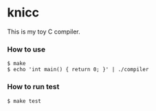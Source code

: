 # knicc

This is my toy C compiler.

### How to use

```
$ make
$ echo 'int main() { return 0; }' | ./compiler
```

### How to run test

```
$ make test
```
